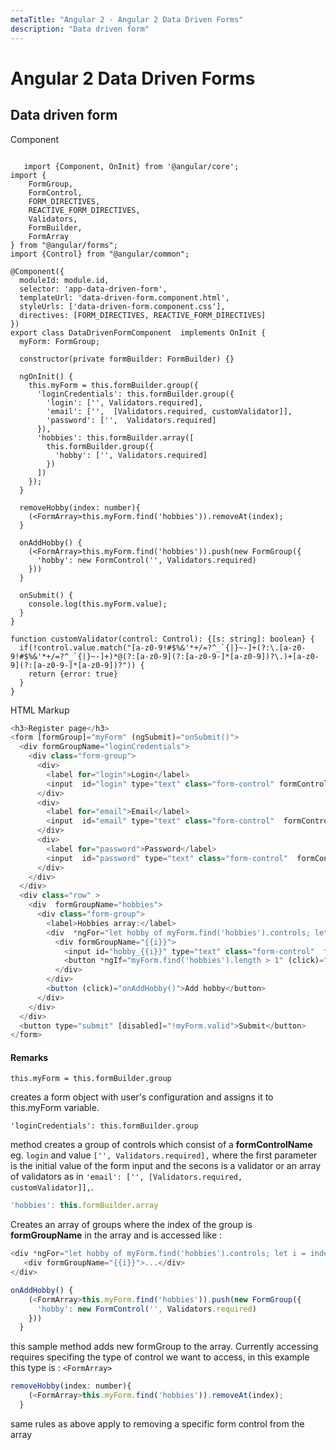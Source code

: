 ```yaml
---
metaTitle: "Angular 2 - Angular 2 Data Driven Forms"
description: "Data driven form"
---
```


# Angular 2 Data Driven Forms



## Data driven form


Component

```

   import {Component, OnInit} from '@angular/core';
import {
    FormGroup,
    FormControl,
    FORM_DIRECTIVES,
    REACTIVE_FORM_DIRECTIVES,
    Validators,
    FormBuilder,
    FormArray
} from "@angular/forms";
import {Control} from "@angular/common";

@Component({
  moduleId: module.id,
  selector: 'app-data-driven-form',
  templateUrl: 'data-driven-form.component.html',
  styleUrls: ['data-driven-form.component.css'],
  directives: [FORM_DIRECTIVES, REACTIVE_FORM_DIRECTIVES]
})
export class DataDrivenFormComponent  implements OnInit {
  myForm: FormGroup;

  constructor(private formBuilder: FormBuilder) {}

  ngOnInit() {
    this.myForm = this.formBuilder.group({
      'loginCredentials': this.formBuilder.group({
        'login': ['', Validators.required],
        'email': ['',  [Validators.required, customValidator]],
        'password': ['',  Validators.required]
      }),
      'hobbies': this.formBuilder.array([
        this.formBuilder.group({
          'hobby': ['', Validators.required]
        })
      ])
    });
  }

  removeHobby(index: number){
    (<FormArray>this.myForm.find('hobbies')).removeAt(index);
  }

  onAddHobby() {
    (<FormArray>this.myForm.find('hobbies')).push(new FormGroup({
      'hobby': new FormControl('', Validators.required)
    }))
  }

  onSubmit() {
    console.log(this.myForm.value);
  }
}

function customValidator(control: Control): {[s: string]: boolean} {
  if(!control.value.match("[a-z0-9!#$%&'*+/=?^_`{|}~-]+(?:\.[a-z0-9!#$%&'*+/=?^_`{|}~-]+)*@(?:[a-z0-9](?:[a-z0-9-]*[a-z0-9])?\.)+[a-z0-9](?:[a-z0-9-]*[a-z0-9])?")) {
    return {error: true}
  }
}

```

HTML Markup

```js
<h3>Register page</h3>
<form [formGroup]="myForm" (ngSubmit)="onSubmit()">
  <div formGroupName="loginCredentials">
    <div class="form-group">
      <div>
        <label for="login">Login</label>
        <input  id="login" type="text" class="form-control" formControlName="login">
      </div>
      <div>
        <label for="email">Email</label>
        <input  id="email" type="text" class="form-control"  formControlName="email">
      </div>
      <div>
        <label for="password">Password</label>
        <input  id="password" type="text" class="form-control"  formControlName="password">
      </div>
    </div>
  </div>
  <div class="row" >
    <div  formGroupName="hobbies">
      <div class="form-group">
        <label>Hobbies array:</label>
        <div  *ngFor="let hobby of myForm.find('hobbies').controls; let i = index">
          <div formGroupName="{{i}}">
            <input id="hobby_{{i}}" type="text" class="form-control"  formControlName="hobby">
            <button *ngIf="myForm.find('hobbies').length > 1" (click)="removeHobby(i)">x</button>
          </div>
        </div>
        <button (click)="onAddHobby()">Add hobby</button>
      </div>
    </div>
  </div>
  <button type="submit" [disabled]="!myForm.valid">Submit</button>
</form>

```



#### Remarks


`this.myForm = this.formBuilder.group`

creates a form object with user's configuration and assigns it to this.myForm variable.

`'loginCredentials': this.formBuilder.group`

method creates a group of controls which consist of a **formControlName** eg. `login` and value `['', Validators.required],` where the first parameter is the initial value of the form input and the secons is a validator or an array of validators as in `'email': ['', [Validators.required, customValidator]],`.

```js
'hobbies': this.formBuilder.array

```

Creates an array of groups where the index of the group is **formGroupName**  in the array and is accessed like :

```js
<div *ngFor="let hobby of myForm.find('hobbies').controls; let i = index">
   <div formGroupName="{{i}}">...</div>
</div>

```

```js
onAddHobby() {
    (<FormArray>this.myForm.find('hobbies')).push(new FormGroup({
      'hobby': new FormControl('', Validators.required)
    }))
  }

```

this sample method adds new formGroup to the array.
Currently accessing requires specifing the type of control we want to access, in this example this type is : `<FormArray>`

```js
removeHobby(index: number){
    (<FormArray>this.myForm.find('hobbies')).removeAt(index);
  }

```

same rules as above apply to removing a specific form control from the array

